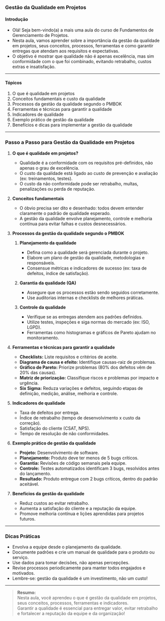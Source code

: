 ### **Gestão da Qualidade em Projetos**

#### Introdução

- Olá! Seja bem-vindo(a) a mais uma aula do curso de Fundamentos de Gerenciamento de Projetos.
- Nesta aula, vamos aprender sobre a importância da gestão da qualidade em projetos, seus conceitos, processos, ferramentas e como garantir entregas que atendam aos requisitos e expectativas.
- O objetivo é mostrar que qualidade não é apenas excelência, mas sim conformidade com o que foi combinado, evitando retrabalho, custos extras e insatisfação.

---

#### Tópicos

1. O que é qualidade em projetos
2. Conceitos fundamentais e custo da qualidade
3. Processos da gestão da qualidade segundo o PMBOK
4. Ferramentas e técnicas para garantir a qualidade
5. Indicadores de qualidade
6. Exemplo prático de gestão da qualidade
7. Benefícios e dicas para implementar a gestão da qualidade

---

### Passo a Passo para Gestão da Qualidade em Projetos

1. **O que é qualidade em projetos?**

   - Qualidade é a conformidade com os requisitos pré-definidos, não apenas o grau de excelência.
   - O custo da qualidade está ligado ao custo de prevenção e avaliação (ex: treinamentos, testes).
   - O custo da não conformidade pode ser retrabalho, multas, penalizações ou perda de reputação.

2. **Conceitos fundamentais**

   - O óbvio precisa ser dito e desenhado: todos devem entender claramente o padrão de qualidade esperado.
   - A gestão da qualidade envolve planejamento, controle e melhoria contínua para evitar falhas e custos desnecessários.

3. **Processos da gestão da qualidade segundo o PMBOK**

   1. **Planejamento da qualidade**

      - Defina como a qualidade será gerenciada durante o projeto.
      - Elabore um plano de gestão da qualidade, metodologias e responsáveis.
      - Consensue métricas e indicadores de sucesso (ex: taxa de defeitos, índice de satisfação).

   2. **Garantia da qualidade (QA)**

      - Assegure que os processos estão sendo seguidos corretamente.
      - Use auditorias internas e checklists de melhores práticas.

   3. **Controle da qualidade**
      - Verifique se as entregas atendem aos padrões definidos.
      - Utilize testes, inspeções e siga normas do mercado (ex: ISO, LGPD).
      - Ferramentas como histogramas e gráficos de Pareto ajudam no monitoramento.

4. **Ferramentas e técnicas para garantir a qualidade**

   - **Checklists:** Liste requisitos e critérios de aceite.
   - **Diagrama de causa e efeito:** Identifique causas-raiz de problemas.
   - **Gráfico de Pareto:** Priorize problemas (80% dos defeitos vêm de 20% das causas).
   - **Matriz de priorização:** Classifique riscos e problemas por impacto e urgência.
   - **Six Sigma:** Reduza variações e defeitos, seguindo etapas de definição, medição, análise, melhoria e controle.

5. **Indicadores de qualidade**

   - Taxa de defeitos por entrega.
   - Índice de retrabalho (tempo de desenvolvimento x custo da correção).
   - Satisfação do cliente (CSAT, NPS).
   - Tempo de resolução de não conformidades.

6. **Exemplo prático de gestão da qualidade**

   - **Projeto:** Desenvolvimento de software.
   - **Planejamento:** Produto deve ter menos de 5 bugs críticos.
   - **Garantia:** Revisões de código semanais pela equipe.
   - **Controle:** Testes automatizados identificam 3 bugs, resolvidos antes do lançamento.
   - **Resultado:** Produto entregue com 2 bugs críticos, dentro do padrão aceitável.

7. **Benefícios da gestão da qualidade**

   - Reduz custos ao evitar retrabalho.
   - Aumenta a satisfação do cliente e a reputação da equipe.
   - Promove melhoria contínua e lições aprendidas para projetos futuros.

---

### Dicas Práticas

- Envolva a equipe desde o planejamento da qualidade.
- Documente padrões e crie um manual de qualidade para o produto ou serviço.
- Use dados para tomar decisões, não apenas percepções.
- Revise processos periodicamente para manter todos engajados e motivados.
- Lembre-se: gestão da qualidade é um investimento, não um custo!

---

> **Resumo:**  
> Nesta aula, você aprendeu o que é gestão da qualidade em projetos, seus conceitos, processos, ferramentas e indicadores.  
> Garantir a qualidade é essencial para entregar valor, evitar retrabalho e fortalecer a reputação da equipe e da organização!
